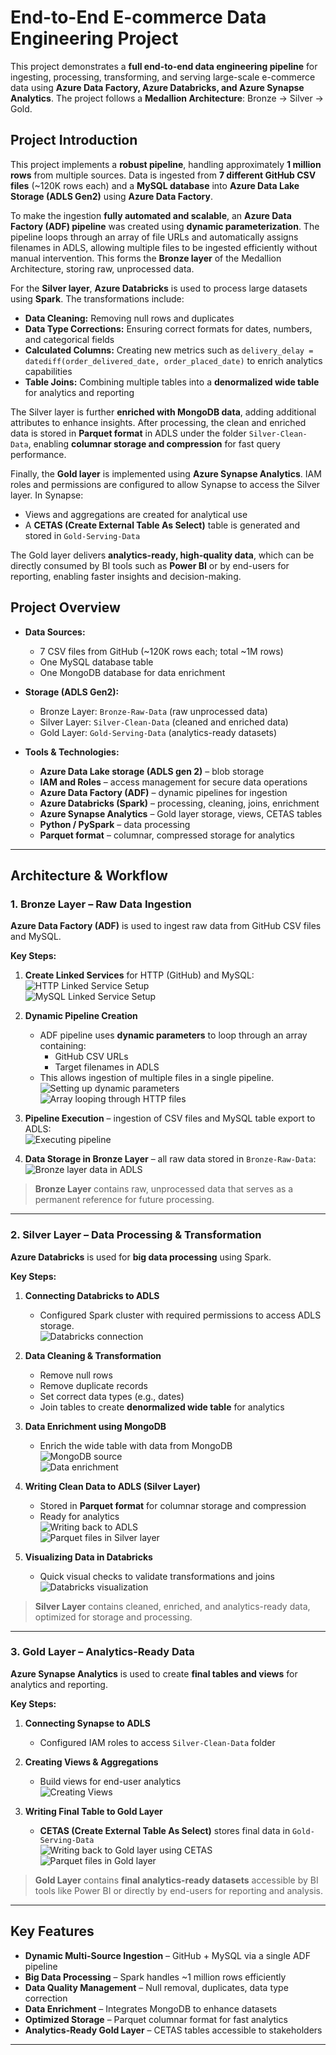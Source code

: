 # End-to-End E-commerce Data Engineering Project  

This project demonstrates a **full end-to-end data engineering pipeline** for ingesting, processing, transforming, and serving large-scale e-commerce data using **Azure Data Factory, Azure Databricks, and Azure Synapse Analytics**. The project follows a **Medallion Architecture**: Bronze → Silver → Gold.  

## Project Introduction

This project implements a **robust pipeline**, handling approximately **1 million rows** from multiple sources. Data is ingested from **7 different GitHub CSV files** (~120K rows each) and a **MySQL database** into **Azure Data Lake Storage (ADLS Gen2)** using **Azure Data Factory**.

To make the ingestion **fully automated and scalable**, an **Azure Data Factory (ADF) pipeline** was created using **dynamic parameterization**. The pipeline loops through an array of file URLs and automatically assigns filenames in ADLS, allowing multiple files to be ingested efficiently without manual intervention. This forms the **Bronze layer** of the Medallion Architecture, storing raw, unprocessed data.

For the **Silver layer**, **Azure Databricks** is used to process large datasets using **Spark**. The transformations include:

- **Data Cleaning:** Removing null rows and duplicates
- **Data Type Corrections:** Ensuring correct formats for dates, numbers, and categorical fields
- **Calculated Columns:** Creating new metrics such as `delivery_delay = datediff(order_delivered_date, order_placed_date)` to enrich analytics capabilities
- **Table Joins:** Combining multiple tables into a **denormalized wide table** for analytics and reporting

The Silver layer is further **enriched with MongoDB data**, adding additional attributes to enhance insights. After processing, the clean and enriched data is stored in **Parquet format** in ADLS under the folder `Silver-Clean-Data`, enabling **columnar storage and compression** for fast query performance.

Finally, the **Gold layer** is implemented using **Azure Synapse Analytics**. IAM roles and permissions are configured to allow Synapse to access the Silver layer. In Synapse:

- Views and aggregations are created for analytical use
- A **CETAS (Create External Table As Select)** table is generated and stored in `Gold-Serving-Data`

The Gold layer delivers **analytics-ready, high-quality data**, which can be directly consumed by BI tools such as **Power BI** or by end-users for reporting, enabling faster insights and decision-making.

## Project Overview

- **Data Sources:**  
  - 7 CSV files from GitHub (~120K rows each; total ~1M rows)  
  - One MySQL database table  
  - One MongoDB database for data enrichment  

- **Storage (ADLS Gen2):**  
  - Bronze Layer: `Bronze-Raw-Data` (raw unprocessed data)  
  - Silver Layer: `Silver-Clean-Data` (cleaned and enriched data)  
  - Gold Layer: `Gold-Serving-Data` (analytics-ready datasets)  

- **Tools & Technologies:**  
  - **Azure Data Lake storage (ADLS gen 2)** – blob storage
  - **IAM and Roles** – access management for secure data operations  
  - **Azure Data Factory (ADF)** – dynamic pipelines for ingestion  
  - **Azure Databricks (Spark)** – processing, cleaning, joins, enrichment  
  - **Azure Synapse Analytics** – Gold layer storage, views, CETAS tables  
  - **Python / PySpark** – data processing  
  - **Parquet format** – columnar, compressed storage for analytics  

---

## Architecture & Workflow  

### 1. Bronze Layer – Raw Data Ingestion

**Azure Data Factory (ADF)** is used to ingest raw data from GitHub CSV files and MySQL.  

**Key Steps:**

1. **Create Linked Services** for HTTP (GitHub) and MySQL:  
   ![HTTP Linked Service Setup](./img/settting_up_HTTP_linked_service_in_ADF.png)  
   ![MySQL Linked Service Setup](./img/setting_up_MySQL_connection_in_ADF.png)  

2. **Dynamic Pipeline Creation**  
   - ADF pipeline uses **dynamic parameters** to loop through an array containing:  
     - GitHub CSV URLs  
     - Target filenames in ADLS  
   - This allows ingestion of multiple files in a single pipeline.  
   ![Setting up dynamic parameters](./img/Setting_up_dynamic_parameters_for_http_service.png)  
   ![Array looping through HTTP files](./img/Array_for_looping_through_http_files_for_ingestion.png)  

3. **Pipeline Execution** – ingestion of CSV files and MySQL table export to ADLS:  
   ![Executing pipeline](./img/Executing_pipeline_for_ingesting_data_from_MySQL_and_Http_service.png)  

4. **Data Storage in Bronze Layer** – all raw data stored in `Bronze-Raw-Data`:  
   ![Bronze layer data in ADLS](./img/Showing_ingested_data_in_ADLS_gen2_storage_in_bronze_layer.png)  

> **Bronze Layer** contains raw, unprocessed data that serves as a permanent reference for future processing.  

---

### 2. Silver Layer – Data Processing & Transformation

**Azure Databricks** is used for **big data processing** using Spark.  

**Key Steps:**

1. **Connecting Databricks to ADLS**  
   - Configured Spark cluster with required permissions to access ADLS storage.  
   ![Databricks connection](./img/Setting_up_connection_between_Databricks_and_Azure_-_and_reading_data.png)  

2. **Data Cleaning & Transformation**  
   - Remove null rows  
   - Remove duplicate records  
   - Set correct data types (e.g., dates)  
   - Join tables to create **denormalized wide table** for analytics  

3. **Data Enrichment using MongoDB**  
   - Enrich the wide table with data from MongoDB  
   ![MongoDB source](./img/Data_from_MongoDB_server.png)  
   ![Data enrichment](./img/Data_ingested_from_Mongodb_for_Data_enrichment.png)  

4. **Writing Clean Data to ADLS (Silver Layer)**  
   - Stored in **Parquet format** for columnar storage and compression  
   - Ready for analytics  
   ![Writing back to ADLS](./img/Databricks_writing_processed_data_back_to_ADLS_gen2_storage_into_folder_Silver-Clean-Data_end_of_silver_layer_.png)  
   ![Parquet files in Silver layer](./img/Showing_all_the_parquet_files_created_by_databricks_into_the_silver_layer.png)  

5. **Visualizing Data in Databricks**  
   - Quick visual checks to validate transformations and joins  
   ![Databricks visualization](./img/showing_visualisation_from_final_dataframe_table_using_databricks_inbuilt_visualisation_feature.png)  

> **Silver Layer** contains cleaned, enriched, and analytics-ready data, optimized for storage and processing.  

---

### 3. Gold Layer – Analytics-Ready Data

**Azure Synapse Analytics** is used to create **final tables and views** for analytics and reporting.  

**Key Steps:**

1. **Connecting Synapse to ADLS**  
   - Configured IAM roles to access `Silver-Clean-Data` folder  

2. **Creating Views & Aggregations**  
   - Build views for end-user analytics  
   ![Creating Views](./img/Creating_Views_for_delivred_order_data__in_Azure_synapse.png)  

3. **Writing Final Table to Gold Layer**  
   - **CETAS (Create External Table As Select)** stores final data in `Gold-Serving-Data`  
   ![Writing back to Gold layer using CETAS](./img/Synapse_writing_data_back_to_gold_layer_into_ADLS_gen_2_folder_Gold-Serving-Data_by_using_CETAS.png)  
   ![Parquet files in Gold layer](./img/Showing_all_the_parquet_files_created_by_synapse_for_gold_layer_,_this_folder_can_be_used_by_stakeholders_and_end_usecases.png)  

> **Gold Layer** contains **final analytics-ready datasets** accessible by BI tools like Power BI or directly by end-users for reporting and analysis.  

---

## Key Features

- **Dynamic Multi-Source Ingestion** – GitHub + MySQL via a single ADF pipeline  
- **Big Data Processing** – Spark handles ~1 million rows efficiently  
- **Data Quality Management** – Null removal, duplicates, data type correction  
- **Data Enrichment** – Integrates MongoDB to enhance datasets  
- **Optimized Storage** – Parquet columnar format for fast analytics  
- **Analytics-Ready Gold Layer** – CETAS tables accessible to stakeholders  

---


